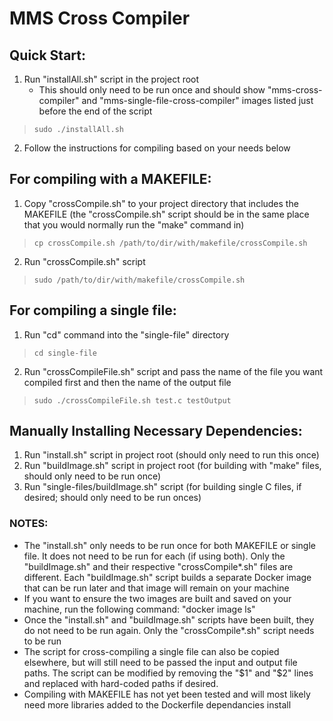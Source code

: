 # MMS Cross Compiler

## Quick Start:

1. Run "installAll.sh" script in the project root
    - This should only need to be run once and should show "mms-cross-compiler" and "mms-single-file-cross-compiler" images listed just before the end of the script
> ``sudo ./installAll.sh``
2. Follow the instructions for compiling based on your needs below

## For compiling with a MAKEFILE:

1. Copy "crossCompile.sh" to your project directory that includes the MAKEFILE (the "crossCompile.sh" script should be in the same place that you would normally run the "make" command in)
> ``cp crossCompile.sh /path/to/dir/with/makefile/crossCompile.sh``
2. Run "crossCompile.sh" script
> ``sudo /path/to/dir/with/makefile/crossCompile.sh``

## For compiling a single file:

1. Run "cd" command into the "single-file" directory
> ``cd single-file``
2. Run "crossCompileFile.sh" script and pass the name of the file you want compiled first and then the name of the output file
> ``sudo ./crossCompileFile.sh test.c testOutput``

## Manually Installing Necessary Dependencies:

1. Run "install.sh" script in project root (should only need to run this once)
2. Run "buildImage.sh" script in project root (for building with "make" files,
   should only need to be run once)
3. Run "single-files/buildImage.sh" script (for building single C files, if
   desired; should only need to be run onces)

### NOTES:

- The "install.sh" only needs to be run once for both MAKEFILE or single file. It does not need to be run for each (if using both). Only the "buildImage.sh" and their respective "crossCompile*.sh" files are different. Each "buildImage.sh" script builds a separate Docker image that can be run later and that image will remain on your machine
- If you want to ensure the two images are built and saved on your machine, run the following command: "docker image ls"
- Once the "install.sh" and "buildImage.sh" scripts have been built, they do not need to be run again. Only the "crossCompile*.sh" script needs to be run
- The script for cross-compiling a single file can also be copied elsewhere, but will still need to be passed the input and output file paths. The script can be modified by removing the "$1" and "$2" lines and replaced with hard-coded paths if desired.
- Compiling with MAKEFILE has not yet been tested and will most likely need more libraries added to the Dockerfile dependancies install
